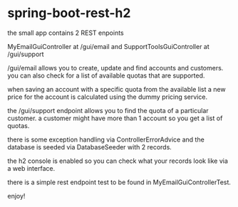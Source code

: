 # spring-boot-rest-h2

the small app contains 2 REST enpoints

MyEmailGuiController at /gui/email
and
SupportToolsGuiController at /gui/support

/gui/email allows you to create, update and find accounts and customers.
you can also check for a list of available quotas that are supported.

when saving an account with a specific quota from the available list a new price for the account is calculated using the dummy pricing service.

the /gui/support endpoint allows you to find the quota of a particular customer. a customer might have more than 1 account so you get a list of quotas.

there is some exception handling via ControllerErrorAdvice and the database is seeded via DatabaseSeeder with 2 records.

the h2 console is enabled so you can check what your records look like via a web interface.

there is a simple rest endpoint test to be found in MyEmailGuiControllerTest.

enjoy!
